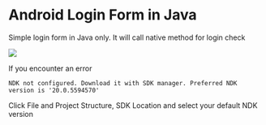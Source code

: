 # Android Login Form in Java

Simple login form in Java only. It will call native method for login check

![](https://i.imgur.com/Vn5TMv9.gif)

If you encounter an error

```NDK not configured. Download it with SDK manager. Preferred NDK version is '20.0.5594570'```

Click File and Project Structure, SDK Location and select your default NDK version